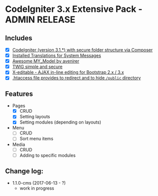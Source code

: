 # CodeIgniter 3.x Extensive Pack - ADMIN RELEASE

## Includes

* [x] [CodeIgniter (version 3.1.*) with secure folder structure via Composer](https://github.com/kenjis/codeigniter-composer-installer)
* [x] [Installed Translations for System Messages](https://github.com/kenjis/codeigniter-composer-installer#install-translations-for-system-messages)
* [x] [Awesome MY_Model by avenirer](https://github.com/avenirer/CodeIgniter-MY_Model)
* [x] [TWIG simple and secure](https://github.com/technet-systems/ci-extensive-pack)
* [x] [X-editable - AJAX in-line editing for Bootstrap 2.x / 3.x](https://github.com/vitalets/x-editable)
* [x] [.htaccess file provides to redirect and to hide `/public` directory](http://stackoverflow.com/questions/23395706/htaccess-hide-subdirectory-url-after-redirect)

## Features

* Pages
    * [x] CRUD
    * [x] Setting layouts
    * [x] Setting modules (depending on layouts)
* Menu
    * [ ] CRUD
    * [ ] Sort menu items
* Media
    * [ ] CRUD
    * [ ] Adding to specific modules

## Change log:

* 1.1.0-cms (2017-06-13 - ?)
  * work in progress